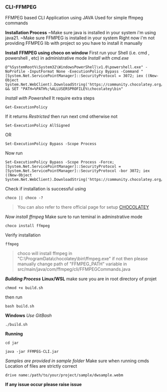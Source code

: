 ### CLI-FFMPEG
FFMPEG based CLI Application using JAVA
Used for simple ffmpeg commands

**Installation Process**
~Make sure java is installed in your system  i'm using java21.
~Make sure FFMPEG is installed in your system
Right now i'm not providing FFMPEG lib with project 
so you have to install it manually 

**Install FFMPEG using choco on window**
First run your Shell (i.e. cmd , powershell , etc) in administrative mode
*Install with cmd.exe*
```
@"%SystemRoot%\System32\WindowsPowerShell\v1.0\powershell.exe" -NoProfile -InputFormat None -ExecutionPolicy Bypass -Command "[System.Net.ServicePointManager]::SecurityProtocol = 3072; iex ((New-Object System.Net.WebClient).DownloadString('https://community.chocolatey.org/install.ps1'))" && SET "PATH=%PATH%;%ALLUSERSPROFILE%\chocolatey\bin"
```
*Install with Powershell*
It require extra steps
```
Get-ExecutionPolicy
```
If it returns *Restricted* then run next cmd otherwise not
```
Set-ExecutionPolicy AllSigned
```
OR
```
Set-ExecutionPolicy Bypass -Scope Process
```
Now run
```
Set-ExecutionPolicy Bypass -Scope Process -Force; [System.Net.ServicePointManager]::SecurityProtocol = [System.Net.ServicePointManager]::SecurityProtocol -bor 3072; iex ((New-Object System.Net.WebClient).DownloadString('https://community.chocolatey.org/install.ps1'))
```

Check if installation is successful using
```
choco || choco -?
```

>You can also refer to there official page for setup [CHOCOLATEY](https://docs.chocolatey.org/en-us/choco/setup)

*Now install ffmpeg*
Make sure to run teminal in adminstrative mode
```
choco install ffmpeg
```
Verify installation 
```
ffmpeg
```

>choco will install ffmpeg in "C:\ProgramData\chocolatey\bin\ffmpeg.exe" 
if not then please manually change path of "FFMPEG_PATH" variable  in src/main/java/com/ffmpeg/cli/FFMPEGCommands.java

***Building Process***
**Linux/WSL**
make sure you are in root directory of projet
```
chmod +x build.sh
```
then run
```
bash build.sh
```

**Windows**
*Use GitBash*
```
./build.sh
```

**Running**
```
cd jar
```
```
java -jar FFMPEG-CLI.jar
```

*Samples are provided in sample folder*
Make sure when running cmds 
Location of files are strictly correct
``` 
drive name:/path/to/your/project/sample/dwsample.webm
```

**If any issue occur please raise issue**
